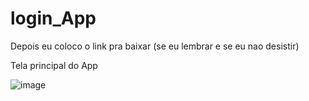 # login_App
Depois eu coloco o link pra baixar (se eu lembrar e se eu nao desistir)

Tela principal do App

![image](https://github.com/lslucasO/login_App/assets/109396382/21e3e25c-0e41-4750-8f3e-76f6cdce5feb)
